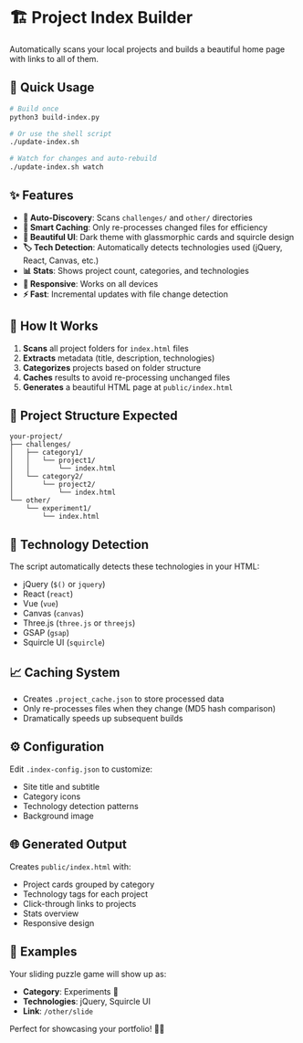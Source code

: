 # 🏗️ Project Index Builder

Automatically scans your local projects and builds a beautiful home page with links to all of them.

## 🚀 Quick Usage

```bash
# Build once
python3 build-index.py

# Or use the shell script
./update-index.sh

# Watch for changes and auto-rebuild
./update-index.sh watch
```

## ✨ Features

- **📁 Auto-Discovery**: Scans `challenges/` and `other/` directories
- **🧠 Smart Caching**: Only re-processes changed files for efficiency
- **🎨 Beautiful UI**: Dark theme with glassmorphic cards and squircle design
- **🏷️ Tech Detection**: Automatically detects technologies used (jQuery, React, Canvas, etc.)
- **📊 Stats**: Shows project count, categories, and technologies
- **📱 Responsive**: Works on all devices
- **⚡ Fast**: Incremental updates with file change detection

## 📂 How It Works

1. **Scans** all project folders for `index.html` files
2. **Extracts** metadata (title, description, technologies)
3. **Categorizes** projects based on folder structure
4. **Caches** results to avoid re-processing unchanged files
5. **Generates** a beautiful HTML page at `public/index.html`

## 🔧 Project Structure Expected

```
your-project/
├── challenges/
│   ├── category1/
│   │   └── project1/
│   │       └── index.html
│   └── category2/
│       └── project2/
│           └── index.html
└── other/
    └── experiment1/
        └── index.html
```

## 🎯 Technology Detection

The script automatically detects these technologies in your HTML:
- jQuery (`$()` or `jquery`)
- React (`react`)
- Vue (`vue`)
- Canvas (`canvas`)
- Three.js (`three.js` or `threejs`)
- GSAP (`gsap`)
- Squircle UI (`squircle`)

## 📈 Caching System

- Creates `.project_cache.json` to store processed data
- Only re-processes files when they change (MD5 hash comparison)
- Dramatically speeds up subsequent builds

## ⚙️ Configuration

Edit `.index-config.json` to customize:
- Site title and subtitle
- Category icons
- Technology detection patterns
- Background image

## 🌐 Generated Output

Creates `public/index.html` with:
- Project cards grouped by category
- Technology tags for each project
- Click-through links to projects
- Stats overview
- Responsive design

## 📝 Examples

Your sliding puzzle game will show up as:
- **Category**: Experiments 🧪
- **Technologies**: jQuery, Squircle UI
- **Link**: `/other/slide`

Perfect for showcasing your portfolio! 🎨✨ 